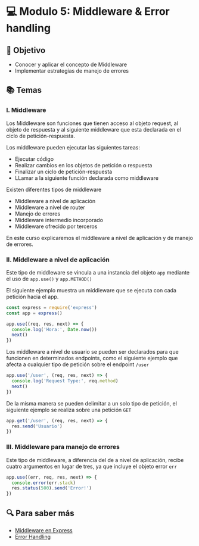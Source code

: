 # :computer: Modulo 5:  Middleware & Error handling

## :book: Objetivo

- Conocer y aplicar el concepto de Middleware
- Implementar estrategias de manejo de errores

## :books: Temas

### I. Middleware

Los Middleware son funciones que tienen acceso al objeto request, al objeto de respuesta y al siguiente middleware que esta declarada en el ciclo de petición-respuesta.

Los middleware pueden ejecutar las siguientes tareas:

- Ejecutar código
- Realizar cambios en los objetos de petición o respuesta
- Finalizar un ciclo de petición-respuesta
- LLamar a la siguiente función declarada como middleware
  
Existen diferentes tipos de middleware

- Middleware a nivel de aplicación
- Middleware a nivel de router
- Manejo de errores
- Middleware intermedio incorporado
- Middleware ofrecido por terceros

En este curso explicaremos el middleware a nivel de aplicación y de manejo de errores.

### II. Middleware a nivel de aplicación

Este tipo de middleware se vincula a una instancia del objeto `app` mediante el uso de `app.use()` y `app.METHOD()`

El siguiente ejemplo muestra un middleware que se ejecuta con cada petición hacia el app.

```js
const express = require('express')
const app = express()

app.use((req, res, next) => {
  console.log('Hora:', Date.now())
  next()
})
```

Los middleware a nivel de usuario se pueden ser declarados para que funcionen en determinados endpoints, como el siguiente ejemplo que afecta a cualquier tipo de petición sobre el endpoint `/user`

```js
app.use('/user', (req, res, next) => {
  console.log('Request Type:', req.method)
  next()
})
```

De la misma manera se pueden delimitar a un solo tipo de petición, el siguiente ejemplo se realiza sobre una petición `GET`

```js
app.get('/user', (req, res, next) => {
  res.send('Usuario')
})
```

### III. Middleware para manejo de errores

Este tipo de middleware, a diferencia del de a nivel de aplicación, recibe cuatro argumentos en lugar de tres, ya que incluye el objeto error `err`

```js
app.use((err, req, res, next) => {
  console.error(err.stack)
  res.status(500).send('Error!')
})
```

## :mag: Para saber más

- [Middleware en Express](https://expressjs.com/en/guide/using-middleware.html)
- [Error Handling](https://expressjs.com/en/guide/error-handling.html)